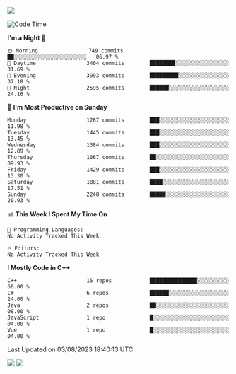 ![](https://komarev.com/ghpvc/?username=lilpidgey&color=red)
<!--START_SECTION:waka-->
![Code Time](http://img.shields.io/badge/Code%20Time-1%2C491%20hrs%2018%20mins-blue)

**I'm a Night 🦉** 

```text
🌞 Morning                749 commits         ██░░░░░░░░░░░░░░░░░░░░░░░   06.97 % 
🌆 Daytime                3404 commits        ████████░░░░░░░░░░░░░░░░░   31.69 % 
🌃 Evening                3993 commits        █████████░░░░░░░░░░░░░░░░   37.18 % 
🌙 Night                  2595 commits        ██████░░░░░░░░░░░░░░░░░░░   24.16 % 
```
📅 **I'm Most Productive on Sunday** 

```text
Monday                   1287 commits        ███░░░░░░░░░░░░░░░░░░░░░░   11.98 % 
Tuesday                  1445 commits        ███░░░░░░░░░░░░░░░░░░░░░░   13.45 % 
Wednesday                1384 commits        ███░░░░░░░░░░░░░░░░░░░░░░   12.89 % 
Thursday                 1067 commits        ██░░░░░░░░░░░░░░░░░░░░░░░   09.93 % 
Friday                   1429 commits        ███░░░░░░░░░░░░░░░░░░░░░░   13.30 % 
Saturday                 1881 commits        ████░░░░░░░░░░░░░░░░░░░░░   17.51 % 
Sunday                   2248 commits        █████░░░░░░░░░░░░░░░░░░░░   20.93 % 
```


📊 **This Week I Spent My Time On** 

```text
💬 Programming Languages: 
No Activity Tracked This Week

🔥 Editors: 
No Activity Tracked This Week
```

**I Mostly Code in C++** 

```text
C++                      15 repos            ███████████████░░░░░░░░░░   60.00 % 
C#                       6 repos             ██████░░░░░░░░░░░░░░░░░░░   24.00 % 
Java                     2 repos             ██░░░░░░░░░░░░░░░░░░░░░░░   08.00 % 
JavaScript               1 repo              █░░░░░░░░░░░░░░░░░░░░░░░░   04.00 % 
Vue                      1 repo              █░░░░░░░░░░░░░░░░░░░░░░░░   04.00 % 
```




 Last Updated on 03/08/2023 18:40:13 UTC
<!--END_SECTION:waka-->
![](https://hit.yhype.me/github/profile?user_id=42968544)
![](https://komarev.com/ghpvc/?lilpidgey)
